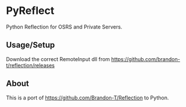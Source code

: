 # PyReflect
Python Reflection for OSRS and Private Servers.

## Usage/Setup

Download the correct RemoteInput dll from https://github.com/brandon-t/reflection/releases

## About 

This is a port of https://github.com/Brandon-T/Reflection to Python.
